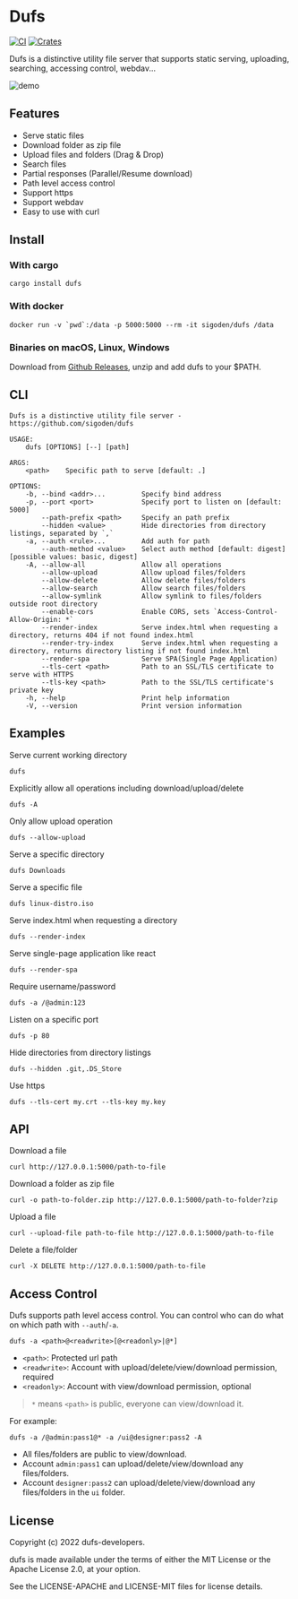 # Dufs

[![CI](https://github.com/sigoden/dufs/actions/workflows/ci.yaml/badge.svg)](https://github.com/sigoden/dufs/actions/workflows/ci.yaml)
[![Crates](https://img.shields.io/crates/v/dufs.svg)](https://crates.io/crates/dufs)

Dufs is a distinctive utility file server that supports static serving, uploading, searching, accessing control, webdav...

![demo](https://user-images.githubusercontent.com/4012553/174486522-7af350e6-0195-4f4a-8480-d9464fc6452f.png)

## Features

- Serve static files
- Download folder as zip file
- Upload files and folders (Drag & Drop)
- Search files
- Partial responses (Parallel/Resume download)
- Path level access control
- Support https
- Support webdav
- Easy to use with curl

## Install

### With cargo

```
cargo install dufs
```

### With docker

```
docker run -v `pwd`:/data -p 5000:5000 --rm -it sigoden/dufs /data
```

### Binaries on macOS, Linux, Windows

Download from [Github Releases](https://github.com/sigoden/dufs/releases), unzip and add dufs to your $PATH.

## CLI

```
Dufs is a distinctive utility file server - https://github.com/sigoden/dufs

USAGE:
    dufs [OPTIONS] [--] [path]

ARGS:
    <path>    Specific path to serve [default: .]

OPTIONS:
    -b, --bind <addr>...         Specify bind address
    -p, --port <port>            Specify port to listen on [default: 5000]
        --path-prefix <path>     Specify an path prefix
        --hidden <value>         Hide directories from directory listings, separated by `,`
    -a, --auth <rule>...         Add auth for path
        --auth-method <value>    Select auth method [default: digest] [possible values: basic, digest]
    -A, --allow-all              Allow all operations
        --allow-upload           Allow upload files/folders
        --allow-delete           Allow delete files/folders
        --allow-search           Allow search files/folders
        --allow-symlink          Allow symlink to files/folders outside root directory
        --enable-cors            Enable CORS, sets `Access-Control-Allow-Origin: *`
        --render-index           Serve index.html when requesting a directory, returns 404 if not found index.html
        --render-try-index       Serve index.html when requesting a directory, returns directory listing if not found index.html
        --render-spa             Serve SPA(Single Page Application)
        --tls-cert <path>        Path to an SSL/TLS certificate to serve with HTTPS
        --tls-key <path>         Path to the SSL/TLS certificate's private key
    -h, --help                   Print help information
    -V, --version                Print version information
```

## Examples

Serve current working directory

```
dufs
```

Explicitly allow all operations including download/upload/delete

```
dufs -A
```

Only allow upload operation

```
dufs --allow-upload
```

Serve a specific directory

```
dufs Downloads
```

Serve a specific file

```
dufs linux-distro.iso
```

Serve index.html when requesting a directory

```
dufs --render-index
```

Serve single-page application like react

```
dufs --render-spa
```

Require username/password

```
dufs -a /@admin:123
```

Listen on a specific port

```
dufs -p 80
```

Hide directories from directory listings

```
dufs --hidden .git,.DS_Store
```

Use https

```
dufs --tls-cert my.crt --tls-key my.key
```

## API

Download a file
```
curl http://127.0.0.1:5000/path-to-file
```

Download a folder as zip file

```
curl -o path-to-folder.zip http://127.0.0.1:5000/path-to-folder?zip
```

Upload a file

```
curl --upload-file path-to-file http://127.0.0.1:5000/path-to-file
```

Delete a file/folder

```
curl -X DELETE http://127.0.0.1:5000/path-to-file
```

## Access Control

Dufs supports path level access control. You can control who can do what on which path with `--auth`/`-a`.

```
dufs -a <path>@<readwrite>[@<readonly>|@*]
```

- `<path>`: Protected url path
- `<readwrite>`: Account with upload/delete/view/download permission, required
- `<readonly>`: Account with view/download permission, optional

> `*` means `<path>` is public, everyone can view/download it.

For example:

```
dufs -a /@admin:pass1@* -a /ui@designer:pass2 -A
```
- All files/folders are public to view/download.
- Account `admin:pass1` can upload/delete/view/download any files/folders.
- Account `designer:pass2` can upload/delete/view/download any files/folders in the `ui` folder.

## License

Copyright (c) 2022 dufs-developers.

dufs is made available under the terms of either the MIT License or the Apache License 2.0, at your option.

See the LICENSE-APACHE and LICENSE-MIT files for license details.